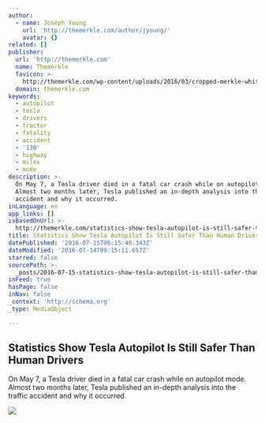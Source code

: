 ```yaml
---
author:
  - name: Joseph Young
    url: 'http://themerkle.com/author/jyoung/'
    avatar: {}
related: []
publisher:
  url: 'http://themerkle.com'
  name: Themerkle
  favicon: >-
    http://themerkle.com/wp-content/uploads/2016/03/cropped-merkle-white-1-192x192.png
  domain: themerkle.com
keywords:
  - autopilot
  - tesla
  - drivers
  - tractor
  - fatality
  - accident
  - '130'
  - highway
  - miles
  - mode
description: >-
  On May 7, a Tesla driver died in a fatal car crash while on autopilot mode.
  Almost two months later, Tesla published an in-depth analysis into the traffic
  accident and why it occurred.
inLanguage: en
app_links: []
isBasedOnUrl: >-
  http://themerkle.com/statistics-show-tesla-autopilot-is-still-safer-than-human-drivers/
title: Statistics Show Tesla Autopilot Is Still Safer Than Human Drivers
datePublished: '2016-07-15T06:15:48.343Z'
dateModified: '2016-07-14T09:15:11.657Z'
starred: false
sourcePath: >-
  _posts/2016-07-15-statistics-show-tesla-autopilot-is-still-safer-than-human-dr.md
inFeed: true
hasPage: false
inNav: false
_context: 'http://schema.org'
_type: MediaObject

---
```

<article style=""><h1>Statistics Show Tesla Autopilot Is Still Safer Than Human Drivers</h1><p>On May 7, a Tesla driver died in a fatal car crash while on autopilot mode. Almost two months later, Tesla published an in-depth analysis into the traffic accident and why it occurred.</p><img src="http://themerkle.com/wp-content/uploads/2016/07/red-tesla-model-s.jpg" /></article>